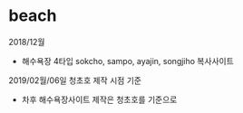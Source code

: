 # beach

2018/12월
 - 해수욕장 4타입 sokcho, sampo, ayajin, songjiho 복사사이트

2019/02월/06일 청초호 제작 시점 기준
 - 차후 해수욕장사이트 제작은 청초호를 기준으로 
